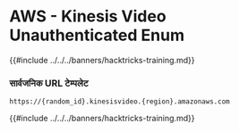 # AWS - Kinesis Video Unauthenticated Enum

{{#include ../../../banners/hacktricks-training.md}}

### सार्वजनिक URL टेम्पलेट
```
https://{random_id}.kinesisvideo.{region}.amazonaws.com
```
{{#include ../../../banners/hacktricks-training.md}}
